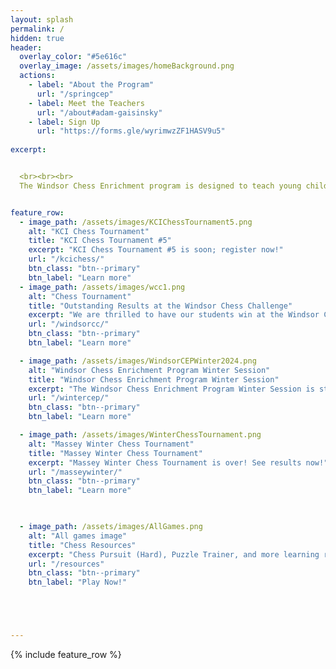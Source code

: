 ```yaml
---
layout: splash
permalink: /
hidden: true
header:
  overlay_color: "#5e616c"
  overlay_image: /assets/images/homeBackground.png
  actions:
    - label: "About the Program"
      url: "/springcep"
    - label: Meet the Teachers
      url: "/about#adam-gaisinsky"
    - label: Sign Up
      url: "https://forms.gle/wyrimwzZF1HASV9u5"
  
excerpt: 


  <br><br><br>
  The Windsor Chess Enrichment program is designed to teach young children how to play and enjoy chess. We offer affordable chess classes for students at all skill levels and provide a welcoming and engaging atmosphere for them to play against each other. We also provide private lessons to those students that would like more personalized coaching.


feature_row:  
  - image_path: /assets/images/KCIChessTournament5.png
    alt: "KCI Chess Tournament"
    title: "KCI Chess Tournament #5"
    excerpt: "KCI Chess Tournament #5 is soon; register now!"
    url: "/kcichess/"
    btn_class: "btn--primary"
    btn_label: "Learn more"
  - image_path: /assets/images/wcc1.png
    alt: "Chess Tournament"
    title: "Outstanding Results at the Windsor Chess Challenge"
    excerpt: "We are thrilled to have our students win at the Windsor Chess Challenge! See our medallists by clicking the link below!"
    url: "/windsorcc/"
    btn_class: "btn--primary"
    btn_label: "Learn more"  

  - image_path: /assets/images/WindsorCEPWinter2024.png
    alt: "Windsor Chess Enrichment Program Winter Session"
    title: "Windsor Chess Enrichment Program Winter Session"
    excerpt: "The Windsor Chess Enrichment Program Winter Session is starting on January 20th! Learn more by clicking the button below!"
    url: "/wintercep/"
    btn_class: "btn--primary"
    btn_label: "Learn more"

  - image_path: /assets/images/WinterChessTournament.png
    alt: "Massey Winter Chess Tournament"
    title: "Massey Winter Chess Tournament"
    excerpt: "Massey Winter Chess Tournament is over! See results now!"
    url: "/masseywinter/"
    btn_class: "btn--primary"
    btn_label: "Learn more"

    

  - image_path: /assets/images/AllGames.png
    alt: "All games image"
    title: "Chess Resources"
    excerpt: "Chess Pursuit (Hard), Puzzle Trainer, and more learning resources!"
    url: "/resources"
    btn_class: "btn--primary"
    btn_label: "Play Now!"





---
```


{% include feature_row %}
